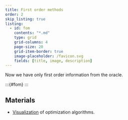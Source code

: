 ```yaml
---
title: First order methods
order: 2
skip_listing: true
listing: 
  - id: fom
    contents: "*.md"
    type: grid
    grid-columns: 4
    page-size: 20
    grid-item-border: true
    image-placeholder: /favicon.svg
    fields: [title, image, description]
---
```


Now we have only first order information from the oracle.

:::{#fom}
:::

## Materials

* [Visualization](https://bl.ocks.org/EmilienDupont/aaf429be5705b219aaaf8d691e27ca87) of optimization algorithms.
